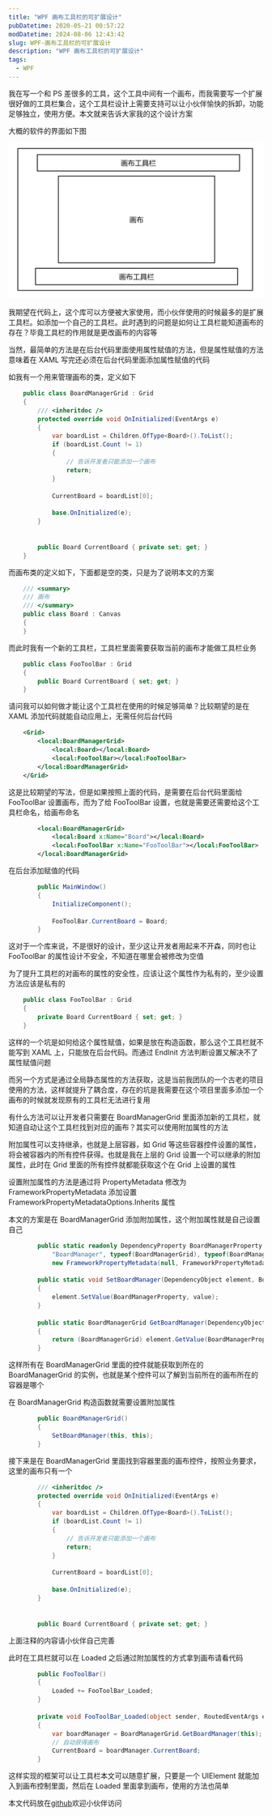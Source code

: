 ```yaml
---
title: "WPF 画布工具栏的可扩展设计"
pubDatetime: 2020-05-21 00:57:22
modDatetime: 2024-08-06 12:43:42
slug: WPF-画布工具栏的可扩展设计
description: "WPF 画布工具栏的可扩展设计"
tags:
  - WPF
---
```





我在写一个和 PS 差很多的工具，这个工具中间有一个画布，而我需要写一个扩展很好做的工具栏集合，这个工具栏设计上需要支持可以让小伙伴愉快的拆卸，功能足够独立，使用方便。本文就来告诉大家我的这个设计方案

<!--more-->


<!-- CreateTime:5/21/2020 8:57:22 AM -->



大概的软件的界面如下图

<!-- ![](images/img-WPF 画布工具栏的可扩展设计0.png) -->

![](images/img-modify-987cd416c3d8a0df78e982b38bf83475.jpg)

我期望在代码上，这个库可以方便被大家使用，而小伙伴使用的时候最多的是扩展工具栏。如添加一个自己的工具栏。此时遇到的问题是如何让工具栏能知道画布的存在？毕竟工具栏的作用就是更改画布的内容等

当然，最简单的方法是在后台代码里面使用属性赋值的方法，但是属性赋值的方法意味着在 XAML 写完还必须在后台代码里面添加属性赋值的代码

如我有一个用来管理画布的类，定义如下

```csharp
    public class BoardManagerGrid : Grid
    {
        /// <inheritdoc />
        protected override void OnInitialized(EventArgs e)
        {
            var boardList = Children.OfType<Board>().ToList();
            if (boardList.Count != 1)
            {
                // 告诉开发者只能添加一个画布
                return;
            }

            CurrentBoard = boardList[0];

            base.OnInitialized(e);
        }


        public Board CurrentBoard { private set; get; }
    }
```

而画布类的定义如下，下面都是空的类，只是为了说明本文的方案

```csharp
    /// <summary>
    /// 画布
    /// </summary>
    public class Board : Canvas
    {
    }
```

而此时我有一个新的工具栏，工具栏里面需要获取当前的画布才能做工具栏业务

```csharp
    public class FooToolBar : Grid
    {
        public Board CurrentBoard { set; get; }
    }
```

请问我可以如何做才能让这个工具栏在使用的时候足够简单？比较期望的是在 XAML 添加代码就能自动应用上，无需任何后台代码

```xml
    <Grid>
        <local:BoardManagerGrid>
            <local:Board></local:Board>
            <local:FooToolBar></local:FooToolBar>
        </local:BoardManagerGrid>
    </Grid>
```

这是比较期望的写法，但是如果按照上面的代码，是需要在后台代码里面给 FooToolBar 设置画布，而为了给 FooToolBar 设置，也就是需要还需要给这个工具栏命名，给画布命名

```xml
        <local:BoardManagerGrid>
            <local:Board x:Name="Board"></local:Board>
            <local:FooToolBar x:Name="FooToolBar"></local:FooToolBar>
        </local:BoardManagerGrid>
```

在后台添加赋值的代码

```csharp
        public MainWindow()
        {
            InitializeComponent();

            FooToolBar.CurrentBoard = Board;
        }
```

这对于一个库来说，不是很好的设计，至少这让开发者用起来不开森，同时也让 FooToolBar 的属性设计不安全，不知道在哪里会被修改为空值

为了提升工具栏的对画布的属性的安全性，应该让这个属性作为私有的，至少设置方法应该是私有的

```csharp
    public class FooToolBar : Grid
    {
        private Board CurrentBoard { set; get; }
    }
```

这样的一个坑是如何给这个属性赋值，如果是放在构造函数，那么这个工具栏就不能写到 XAML 上，只能放在后台代码。而通过 EndInit 方法判断设置又解决不了属性赋值问题

而另一个方式是通过全局静态属性的方法获取，这是当前我团队的一个古老的项目使用的方法，这样就提升了耦合度，存在的坑是我需要在这个项目里面多添加一个画布的时候就发现原有的工具栏无法进行复用



有什么方法可以让开发者只需要在 BoardManagerGrid 里面添加新的工具栏，就知道自动让这个工具栏找到对应的画布？其实可以使用附加属性的方法

附加属性可以支持继承，也就是上层容器，如 Grid 等这些容器控件设置的属性，将会被容器内的所有控件获得。也就是我在上层的 Grid 设置一个可以继承的附加属性，此时在 Grid 里面的所有控件就都能获取这个在 Grid 上设置的属性

设置附加属性的方法是通过将 PropertyMetadata 修改为 FrameworkPropertyMetadata 添加设置 FrameworkPropertyMetadataOptions.Inherits 属性

本文的方案是在 BoardManagerGrid 添加附加属性，这个附加属性就是自己设置自己

```csharp
        public static readonly DependencyProperty BoardManagerProperty = DependencyProperty.RegisterAttached(
            "BoardManager", typeof(BoardManagerGrid), typeof(BoardManagerGrid),
            new FrameworkPropertyMetadata(null, FrameworkPropertyMetadataOptions.Inherits));

        public static void SetBoardManager(DependencyObject element, BoardManagerGrid value)
        {
            element.SetValue(BoardManagerProperty, value);
        }

        public static BoardManagerGrid GetBoardManager(DependencyObject element)
        {
            return (BoardManagerGrid) element.GetValue(BoardManagerProperty);
        }
```

这样所有在 BoardManagerGrid 里面的控件就能获取到所在的 BoardManagerGrid 的实例，也就是某个控件可以了解到当前所在的画布所在的容器是哪个

在 BoardManagerGrid 构造函数就需要设置附加属性

```csharp
        public BoardManagerGrid()
        {
            SetBoardManager(this, this);
        }
```

接下来是在 BoardManagerGrid 里面找到容器里面的画布控件，按照业务要求，这里的画布只有一个

```csharp
        /// <inheritdoc />
        protected override void OnInitialized(EventArgs e)
        {
            var boardList = Children.OfType<Board>().ToList();
            if (boardList.Count != 1)
            {
                // 告诉开发者只能添加一个画布
                return;
            }

            CurrentBoard = boardList[0];

            base.OnInitialized(e);
        }


        public Board CurrentBoard { private set; get; }
```

上面注释的内容请小伙伴自己完善

此时在工具栏就可以在 Loaded 之后通过附加属性的方式拿到画布请看代码

```csharp
        public FooToolBar()
        {
            Loaded += FooToolBar_Loaded;
        }

        private void FooToolBar_Loaded(object sender, RoutedEventArgs e)
        {
            var boardManager = BoardManagerGrid.GetBoardManager(this);
            // 自动获得画布
            CurrentBoard = boardManager.CurrentBoard;
        }
```

这样实现的框架可以让工具栏本文可以随意扩展，只要是一个 UIElement 就能加入到画布控制里面，然后在 Loaded 里面拿到画布，使用的方法也简单



本文代码放在[github](https://github.com/lindexi/lindexi_gd/tree/367b4ddd17cb3ee1a92849239911d140e5112a7b/FallkucearwallnelRufefawgem)欢迎小伙伴访问

